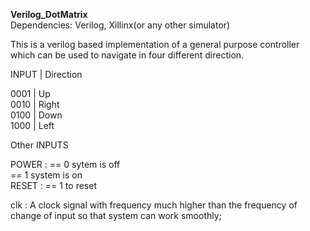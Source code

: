 **Verilog_DotMatrix**  
Dependencies: Verilog, Xillinx(or any other simulator)  
  
This is a verilog based implementation of a general purpose controller which can be used to navigate in four different direction.  
  
INPUT | Direction  
  
0001  | Up  
0010  | Right  
0100  | Down  
1000  | Left  
  
Other INPUTS  
  
POWER : == 0 sytem is off  
        == 1 system is on  
RESET : == 1 to reset  
  
clk : A clock signal with frequency much higher than the frequency of change of input so that system can work smoothly;

